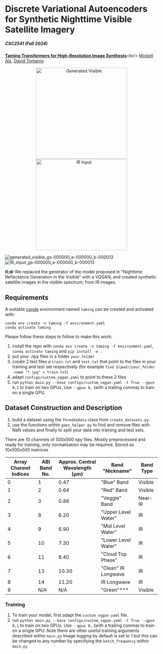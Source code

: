 # Discrete Variational Autoencoders for Synthetic Nighttime Visible Satellite Imagery
##### CSC2541 (Fall 2024)

[**Taming Transformers for High-Resolution Image Synthesis**]([https://compvis.github.io/taming-transformers/](https://github.com/Convolution/efficient_ldm.git))<br/>
[Mickell Als](https://github.com/mickyals),
[David Tomarov](https://github.com/Convolution)

<p align="center">
  <img src="https://github.com/user-attachments/assets/4272fd72-19d6-4452-ac11-e0b789d03429" alt="Generated Visible" width="300">
  <img src="https://github.com/user-attachments/assets/50b31793-ff64-47fb-9a4a-63307eea29b2" alt="IR Input" width="300">
</p>


![generated_visible_gs-000000_e-000000_b-000013](https://github.com/user-attachments/assets/4272fd72-19d6-4452-ac11-e0b789d03429)
![IR_input_gs-000000_e-000000_b-000013](https://github.com/user-attachments/assets/50b31793-ff64-47fb-9a4a-63307eea29b2)


**tl;dr** We replaced the generator of the model proposed in "Nighttime Reflectance Generation in the Visible" with a VQGAN, and created synthetic satellite images in the visible spectrum, from IR images.

## Requirements
A suitable [conda](https://conda.io/) environment named `taming` can be created
and activated with:

```
conda env create -n taming -f environment.yaml
conda activate taming
```

Please follow these steps to follow to make this work:
1. install the repo with `conda env create -n taming -f environment.yaml`, `conda activate taming` and `pip install -e .`
2. put your .npy files in a folder `your_folder`
3. create 2 text files a `train.txt` and `test.txt` that point to the files in your training and test set respectively (for example `find $(pwd)/your_folder -name "*.jpg" > train.txt`)
4. adapt `configs/custom_vqgan.yaml` to point to these 2 files
5. run `python main.py --base configs/custom_vqgan.yaml -t True --gpus 0,1` to
   train on two GPUs. Use `--gpus 0,` (with a trailing comma) to train on a single GPU.


## Dataset Construction and Description
1. build a dataset using the `ThreddsData` class from `create_datasets.py`.
2. use the functions within `goes_helper.py` to find and remove files with NaN values and finally to split your data into training and test sets.


There are 10 channels of 500x500 npy files. Mostly preprocessed and ready for training, only normalisation may be required.
Stored as 10x500x500 matrices

| Array Channel Indices | ABI Band No. | Approx. Central Wavelength (µm) | Band "Nickname"         | Band Type  |
|-----------------------|--------------|---------------------------------|-------------------------|-----------|
| 0                     | 1            | 0.47                            | "Blue" Band             | Visible   |
| 1                     | 2            | 0.64                            | "Red" Band              | Visible   |
| 2                     | 3            | 0.86                            | "Veggie" Band           | Near-IR   |
| 3                     | 8            | 6.20                            | "Upper Level Water"     | IR        |
| 4                     | 9            | 6.90                            | "Mid Level Water"       | IR        |
| 5                     | 10           | 7.30                            | "Lower Level Water"     | IR        |
| 6                     | 11           | 8.40                            | "Cloud Top Phase"       | IR        |
| 7                     | 13           | 10.30                           | "Clean" IR Longwave     | IR        |
| 8                     | 14           | 11.20                           | IR Longwave             | IR        |
| 9                     | N/A          | N/A                             | "Green"***              | Visible   |

		


### Training
1. To train your model, first adapt the `custom_vqgan.yaml` file.
2. run `python main.py --base configs/custom_vqgan.yaml -t True --gpus 0,1` to
   train on two GPUs. Use `--gpus 0,` (with a trailing comma) to train on a single GPU. Note there are other useful training arguments described within `main.py`
   Image logging by default is set to 1 but this can be changed to any number by specifying the `batch_frequency` within `main.py`

